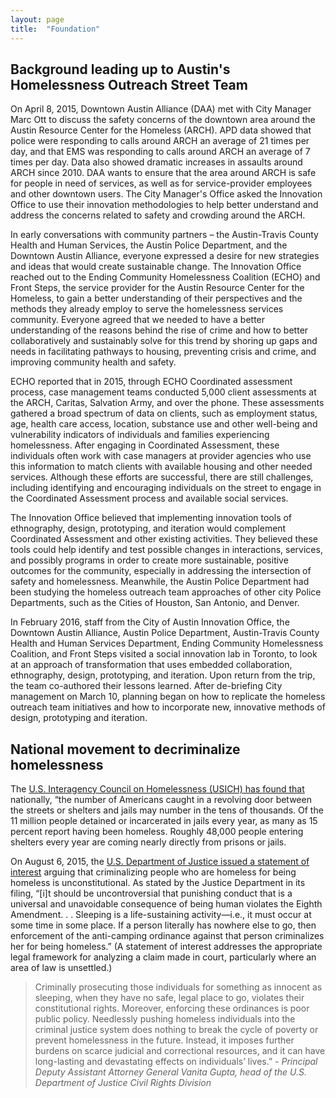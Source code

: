 ```yaml
---
layout: page
title:  "Foundation"
---
```


## Background leading up to Austin's Homelessness Outreach Street Team

On April 8, 2015, Downtown Austin Alliance (DAA) met with City Manager Marc Ott to discuss the safety concerns of the downtown area around the Austin Resource Center for the Homeless (ARCH). APD data showed that police were responding to calls around ARCH an average of 21 times per day, and that EMS was responding to calls around ARCH an average of 7 times per day. Data also showed dramatic increases in assaults around ARCH since 2010. DAA wants to ensure that the area around ARCH is safe for people in need of services, as well as for service-provider employees and other downtown users.  The City Manager's Office asked the Innovation Office to use their innovation methodologies to help better understand and address the concerns related to safety and crowding around the ARCH. 

In early conversations with community partners – the Austin-Travis County Health and Human Services, the Austin Police Department, and the Downtown Austin Alliance, everyone expressed a desire for new strategies and ideas that would create sustainable change. The Innovation Office reached out to the Ending Community Homelessness Coalition (ECHO) and Front Steps, the service provider for the Austin Resource Center for the Homeless, to gain a better understanding of their perspectives and the methods they already employ to serve the homelessness services community. Everyone agreed that we needed to have a better understanding of the reasons behind the rise of crime and how to better collaboratively and sustainably solve for this trend by shoring up gaps and needs in facilitating pathways to housing, preventing crisis and crime, and improving community health and safety.

ECHO reported that in 2015, through ECHO Coordinated assessment process, case management teams conducted 5,000 client assessments at the ARCH, Caritas, Salvation Army, and over the phone. These assessments gathered a broad spectrum of data on clients, such as employment status, age, health care access, location, substance use and other well-being and vulnerability indicators of individuals and families experiencing homelessness. After engaging in Coordinated Assessment, these individuals often work with case managers at provider agencies who use this information to match clients with available housing and other needed services.  Although these efforts are successful, there are still challenges, including identifying and encouraging individuals on the street to engage in the Coordinated Assessment process and available social services.  

The Innovation Office believed that implementing innovation tools of ethnography, design, prototyping, and iteration would complement Coordinated Assessment and other existing activities. They believed these tools could help identify and test possible changes in interactions, services, and possibly programs in order to create more sustainable, positive outcomes for the community, especially in addressing the intersection of safety and homelessness. Meanwhile, the Austin Police Department had been studying the homeless outreach team approaches of other city Police Departments, such as the Cities of Houston, San Antonio, and Denver.

In February 2016, staff from the City of Austin Innovation Office, the Downtown Austin Alliance, Austin Police Department, Austin-Travis County Health and Human Services Department, Ending Community Homelessness Coalition, and Front Steps visited a social innovation lab in Toronto, to look at an approach of transformation that uses embedded collaboration, ethnography, design, prototyping, and iteration.  Upon return from the trip, the team co-authored their lessons learned.  After de-briefing City management on March 10, planning began on how to replicate the homeless outreach team initiatives and how to incorporate new, innovative methods of design, prototyping and iteration.

## National movement to decriminalize homelessness

The [U.S. Interagency Council on Homelessness (USICH) has found that](https://www.usich.gov/solutions/criminal-justice) nationally, “the number of Americans caught in a revolving door between the streets or shelters and jails may number in the tens of thousands. Of the 11 million people detained or incarcerated in jails every year, as many as 15 percent report having been homeless. Roughly 48,000 people entering shelters every year are coming nearly directly from prisons or jails.

On August 6, 2015, the [U.S. Department of Justice issued a statement of interest](https://www.justice.gov/opa/pr/justice-department-files-brief-address-criminalization-homelessness) arguing that criminalizing people who are homeless for being homeless is unconstitutional. As stated by the Justice Department in its filing, “[i]t should be uncontroversial that punishing conduct that is a universal and unavoidable consequence of being human violates the Eighth Amendment. . .  Sleeping is a life-sustaining activity—i.e., it must occur at some time in some place.  If a person literally has nowhere else to go, then enforcement of the anti-camping ordinance against that person criminalizes her for being homeless.” (A statement of interest addresses the appropriate legal framework for analyzing a claim made in court, particularly where an area of law is unsettled.)

>Criminally prosecuting those individuals for something as innocent as sleeping, when they have no safe, legal place to go, violates their constitutional rights.  Moreover, enforcing these ordinances is poor public policy.  Needlessly pushing homeless individuals into the criminal justice system does nothing to break the cycle of poverty or prevent homelessness in the future.  Instead, it imposes further burdens on scarce judicial and correctional resources, and it can have long-lasting and devastating effects on individuals’ lives.” *- Principal Deputy Assistant Attorney General Vanita Gupta, head of the U.S. Department of Justice Civil Rights Division*

